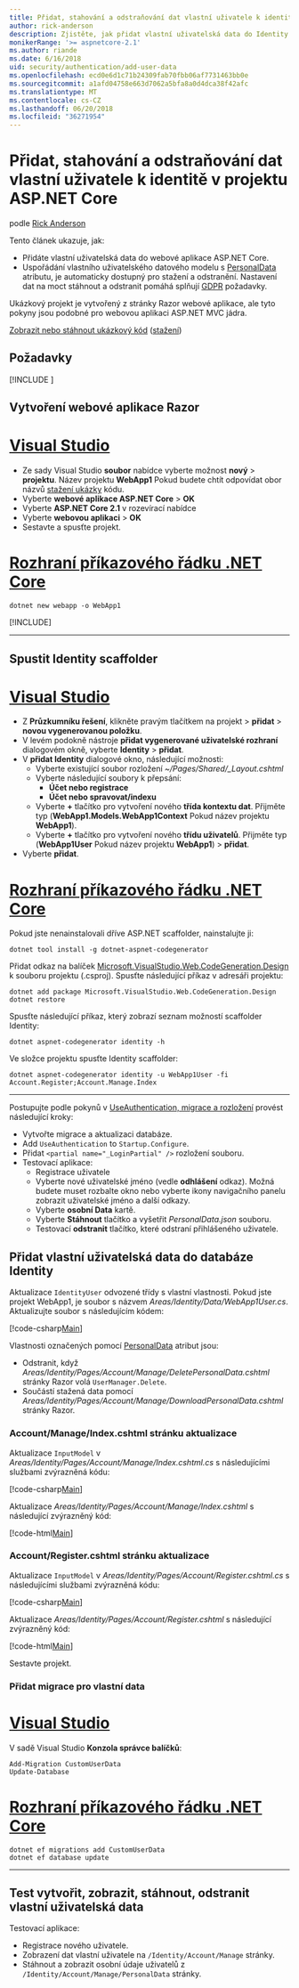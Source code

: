 ```yaml
---
title: Přidat, stahování a odstraňování dat vlastní uživatele k identitě v projektu ASP.NET Core
author: rick-anderson
description: Zjistěte, jak přidat vlastní uživatelská data do Identity v projektu ASP.NET Core. Odstraníte data za GDPR.
monikerRange: '>= aspnetcore-2.1'
ms.author: riande
ms.date: 6/16/2018
uid: security/authentication/add-user-data
ms.openlocfilehash: ecd0e6d1c71b24309fab70fbb06af7731463bb0e
ms.sourcegitcommit: a1afd04758e663d7062a5bfa8a0d4dca38f42afc
ms.translationtype: MT
ms.contentlocale: cs-CZ
ms.lasthandoff: 06/20/2018
ms.locfileid: "36271954"
---
```

# <a name="add-download-and-delete-custom-user-data-to-identity-in-an-aspnet-core-project"></a>Přidat, stahování a odstraňování dat vlastní uživatele k identitě v projektu ASP.NET Core

podle [Rick Anderson](https://twitter.com/RickAndMSFT)

Tento článek ukazuje, jak:

* Přidáte vlastní uživatelská data do webové aplikace ASP.NET Core.
* Uspořádání vlastního uživatelského datového modelu s [PersonalData](/dotnet/api/microsoft.aspnetcore.identity.personaldataattribute?view=aspnetcore-2.1) atributu, je automaticky dostupný pro stažení a odstranění. Nastavení dat na moct stáhnout a odstranit pomáhá splňují [GDPR](xref:security/gdpr) požadavky.

Ukázkový projekt je vytvořený z stránky Razor webové aplikace, ale tyto pokyny jsou podobné pro webovou aplikaci ASP.NET MVC jádra.

[Zobrazit nebo stáhnout ukázkový kód](https://github.com/aspnet/Docs/tree/live/aspnetcore/security/authentication/add-user-data/sample) ([stažení](xref:tutorials/index#how-to-download-a-sample))

## <a name="prerequisites"></a>Požadavky

[!INCLUDE [](~/includes/2.1-SDK.md)]

## <a name="create-a-razor-web-app"></a>Vytvoření webové aplikace Razor

# <a name="visual-studiotabvisual-studio"></a>[Visual Studio](#tab/visual-studio)

* Ze sady Visual Studio **soubor** nabídce vyberte možnost **nový** > **projektu**. Název projektu **WebApp1** Pokud budete chtít odpovídat obor názvů [stažení ukázky](https://github.com/aspnet/Docs/tree/live/aspnetcore/security/authentication/add-user-data/sample) kódu.
* Vyberte **webové aplikace ASP.NET Core** > **OK**
* Vyberte **ASP.NET Core 2.1** v rozevírací nabídce
* Vyberte **webovou aplikaci**  > **OK**
* Sestavte a spusťte projekt.

# <a name="net-core-clitabnetcore-cli"></a>[Rozhraní příkazového řádku .NET Core](#tab/netcore-cli)

```cli
dotnet new webapp -o WebApp1
```

[!INCLUDE[](~/includes/webapp-alias-notice.md)]

---

## <a name="run-the-identity-scaffolder"></a>Spustit Identity scaffolder

# <a name="visual-studiotabvisual-studio"></a>[Visual Studio](#tab/visual-studio)

* Z **Průzkumníku řešení**, klikněte pravým tlačítkem na projekt > **přidat** > **novou vygenerovanou položku**.
* V levém podokně nástroje **přidat vygenerované uživatelské rozhraní** dialogovém okně, vyberte **Identity** > **přidat**.
* V **přidat Identity** dialogové okno, následující možnosti:
  * Vyberte existující soubor rozložení *~/Pages/Shared/_Layout.cshtml*
  * Vyberte následující soubory k přepsání:
    * **Účet nebo registrace**
    * **Účet nebo spravovat/indexu**
  * Vyberte **+** tlačítko pro vytvoření nového **třída kontextu dat**. Přijměte typ (**WebApp1.Models.WebApp1Context** Pokud název projektu **WebApp1**).
  * Vyberte **+** tlačítko pro vytvoření nového **třídu uživatelů**. Přijměte typ (**WebApp1User** Pokud název projektu **WebApp1**) > **přidat**.
* Vyberte **přidat**.

# <a name="net-core-clitabnetcore-cli"></a>[Rozhraní příkazového řádku .NET Core](#tab/netcore-cli)

Pokud jste nenainstalovali dříve ASP.NET scaffolder, nainstalujte ji:

```cli
dotnet tool install -g dotnet-aspnet-codegenerator
```

Přidat odkaz na balíček [Microsoft.VisualStudio.Web.CodeGeneration.Design](https://www.nuget.org/packages/Microsoft.VisualStudio.Web.CodeGeneration.Design/) k souboru projektu (.csproj). Spusťte následující příkaz v adresáři projektu:

```cli
dotnet add package Microsoft.VisualStudio.Web.CodeGeneration.Design
dotnet restore
```

Spusťte následující příkaz, který zobrazí seznam možností scaffolder Identity:

```cli
dotnet aspnet-codegenerator identity -h
```

Ve složce projektu spusťte Identity scaffolder:

```cli
dotnet aspnet-codegenerator identity -u WebApp1User -fi Account.Register;Account.Manage.Index
```

-------------

Postupujte podle pokynů v [UseAuthentication, migrace a rozložení](xref:security/authentication/scaffold-identity#efm) provést následující kroky:

* Vytvořte migrace a aktualizaci databáze.
* Add `UseAuthentication` to `Startup.Configure`.
* Přidat `<partial name="_LoginPartial" />` rozložení souboru.
* Testovací aplikace:
  * Registrace uživatele
  * Vyberte nové uživatelské jméno (vedle **odhlášení** odkaz). Možná budete muset rozbalte okno nebo vyberte ikony navigačního panelu zobrazit uživatelské jméno a další odkazy.
  * Vyberte **osobní Data** kartě.
  * Vyberte **Stáhnout** tlačítko a vyšetřit *PersonalData.json* souboru.
  * Testovací **odstranit** tlačítko, které odstraní přihlášeného uživatele.

## <a name="add-custom-user-data-to-the-identity-db"></a>Přidat vlastní uživatelská data do databáze Identity

Aktualizace `IdentityUser` odvozené třídy s vlastní vlastnosti. Pokud jste projekt WebApp1, je soubor s názvem *Areas/Identity/Data/WebApp1User.cs*. Aktualizujte soubor s následujícím kódem:

[!code-csharp[Main](add-user-data/sample/Areas/Identity/Data/WebApp1User.cs)]

Vlastnosti označených pomocí [PersonalData](/dotnet/api/microsoft.aspnetcore.identity.personaldataattribute?view=aspnetcore-2.1) atribut jsou:

* Odstranit, když *Areas/Identity/Pages/Account/Manage/DeletePersonalData.cshtml* stránky Razor volá `UserManager.Delete`.
* Součástí stažená data pomocí *Areas/Identity/Pages/Account/Manage/DownloadPersonalData.cshtml* stránky Razor.

### <a name="update-the-accountmanageindexcshtml-page"></a>Account/Manage/Index.cshtml stránku aktualizace

Aktualizace `InputModel` v *Areas/Identity/Pages/Account/Manage/Index.cshtml.cs* s následujícími službami zvýrazněná kódu:

[!code-csharp[Main](add-user-data/sample/Areas/Identity/Pages/Account/Manage/Index.cshtml.cs?name=snippet&highlight=28-36,63-64,87-95,120)]

Aktualizace *Areas/Identity/Pages/Account/Manage/Index.cshtml* s následující zvýrazněný kód:

[!code-html[Main](add-user-data/sample/Areas/Identity/Pages/Account/Manage/Index.cshtml?highlight=34-41)]

### <a name="update-the-accountregistercshtml-page"></a>Account/Register.cshtml stránku aktualizace

Aktualizace `InputModel` v *Areas/Identity/Pages/Account/Register.cshtml.cs* s následujícími službami zvýrazněná kódu:

[!code-csharp[Main](add-user-data/sample/Areas/Identity/Pages/Account/Register.cshtml.cs?name=snippet&highlight=8-16,43,44)]

Aktualizace *Areas/Identity/Pages/Account/Register.cshtml* s následující zvýrazněný kód:

[!code-html[Main](add-user-data/sample/Areas/Identity/Pages/Account/Register.cshtml?highlight=16-25)]

Sestavte projekt.

### <a name="add-a-migration-for-the-custom-user-data"></a>Přidat migrace pro vlastní data

# <a name="visual-studiotabvisual-studio"></a>[Visual Studio](#tab/visual-studio)

V sadě Visual Studio **Konzola správce balíčků**:

```PMC
Add-Migration CustomUserData
Update-Database
```

# <a name="net-core-clitabnetcore-cli"></a>[Rozhraní příkazového řádku .NET Core](#tab/netcore-cli)

```cli
dotnet ef migrations add CustomUserData
dotnet ef database update
```

------

## <a name="test-create-view-download-delete-custom-user-data"></a>Test vytvořit, zobrazit, stáhnout, odstranit vlastní uživatelská data

Testovací aplikace:

* Registrace nového uživatele.
* Zobrazení dat vlastní uživatele na `/Identity/Account/Manage` stránky.
* Stáhnout a zobrazit osobní údaje uživatelů z `/Identity/Account/Manage/PersonalData` stránky.
